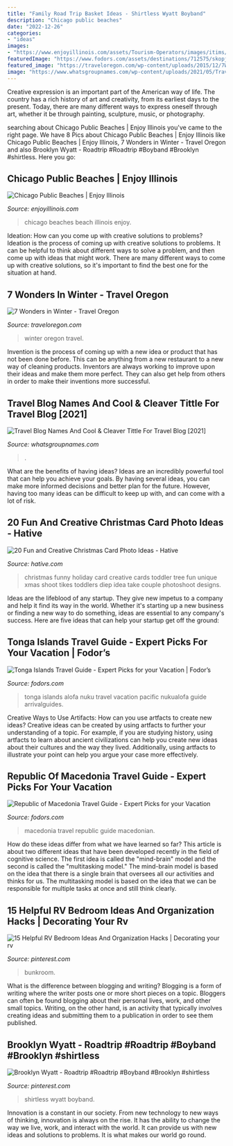 ```yaml
---
title: "Family Road Trip Basket Ideas - Shirtless Wyatt Boyband"
description: "Chicago public beaches"
date: "2022-12-26"
categories:
- "ideas"
images:
- "https://www.enjoyillinois.com/assets/Tourism-Operators/images/itims/_resampled/ScaleWidthWzEyMDBd/11622_miniabe_itims_beach.jpg"
featuredImage: "https://www.fodors.com/assets/destinations/712575/skopje-macedonian_980x650.jpg"
featured_image: "https://traveloregon.com/wp-content/uploads/2015/12/7WondersWinterSlideshow_2000x1000.jpg"
image: "https://www.whatsgroupnames.com/wp-content/uploads/2021/05/Travel-Blog-Names-614x1536.jpg"
---
```



Creative expression is an important part of the American way of life. The country has a rich history of art and creativity, from its earliest days to the present. Today, there are many different ways to express oneself through art, whether it be through painting, sculpture, music, or photography.

	

		
searching about Chicago Public Beaches | Enjoy Illinois you've came to the right page. We have 8 Pics about Chicago Public Beaches | Enjoy Illinois like Chicago Public Beaches | Enjoy Illinois, 7 Wonders in Winter - Travel Oregon and also Brooklyn Wyatt - Roadtrip #Roadtrip #Boyband #Brooklyn #shirtless. Here you go:
		
    
## Chicago Public Beaches | Enjoy Illinois

<img loading=lazy src="https://www.enjoyillinois.com/assets/Tourism-Operators/images/itims/_resampled/ScaleWidthWzEyMDBd/11622_miniabe_itims_beach.jpg" onerror="this.onerror=null;this.src='https://tse3.mm.bing.net/th?id=OIP.XX3P2QmhNvOUQipeDqCUxQHaFB&amp;pid=15.1';" alt="Chicago Public Beaches | Enjoy Illinois">

_Source: enjoyillinois.com_

>chicago beaches beach illinois enjoy. 

	

Ideation: How can you come up with creative solutions to problems?
Ideation is the process of coming up with creative solutions to problems. It can be helpful to think about different ways to solve a problem, and then come up with ideas that might work. There are many different ways to come up with creative solutions, so it's important to find the best one for the situation at hand.

    
## 7 Wonders In Winter - Travel Oregon

<img loading=lazy src="https://traveloregon.com/wp-content/uploads/2015/12/7WondersWinterSlideshow_2000x1000.jpg" onerror="this.onerror=null;this.src='https://tse1.mm.bing.net/th?id=OIP.xGdMBmH3XPFLtDHpkTsiGAHaDt&amp;pid=15.1';" alt="7 Wonders in Winter - Travel Oregon">

_Source: traveloregon.com_

>winter oregon travel. 

	

Invention is the process of coming up with a new idea or product that has not been done before. This can be anything from a new restaurant to a new way of cleaning products. Inventors are always working to improve upon their ideas and make them more perfect. They can also get help from others in order to make their inventions more successful.

    
## Travel Blog Names And Cool &amp; Cleaver Tittle For Travel Blog [2021]

<img loading=lazy src="https://www.whatsgroupnames.com/wp-content/uploads/2021/05/Travel-Blog-Names-614x1536.jpg" onerror="this.onerror=null;this.src='https://tse4.mm.bing.net/th?id=OIP.SlyyyNLEHTLsRVjo50ocPAHaSh&amp;pid=15.1';" alt="Travel Blog Names And Cool &amp; Cleaver Tittle For Travel Blog [2021]">

_Source: whatsgroupnames.com_

>. 

	

What are the benefits of having ideas?
Ideas are an incredibly powerful tool that can help you achieve your goals. By having several ideas, you can make more informed decisions and better plan for the future. However, having too many ideas can be difficult to keep up with, and can come with a lot of risk.

    
## 20 Fun And Creative Christmas Card Photo Ideas - Hative

<img loading=lazy src="https://hative.com/wp-content/uploads/2014/11/christmas-card-photo-ideas/19-christmas-card-photo-ideas.jpg" onerror="this.onerror=null;this.src='https://tse1.mm.bing.net/th?id=OIP.oRaY5QY4AGzTNCpJzST8AQHaKD&amp;pid=15.1';" alt="20 Fun and Creative Christmas Card Photo Ideas - Hative">

_Source: hative.com_

>christmas funny holiday card creative cards toddler tree fun unique xmas shoot tikes toddlers diep idea take couple photoshoot designs. 

	

Ideas are the lifeblood of any startup. They give new impetus to a company and help it find its way in the world. Whether it's starting up a new business or finding a new way to do something, ideas are essential to any company's success. Here are five ideas that can help your startup get off the ground: 

    
## Tonga Islands Travel Guide - Expert Picks For Your Vacation | Fodor’s

<img loading=lazy src="https://www.fodors.com/assets/destinations/713208/cathedral-downtown-nukualofa-tonga-australia-and-the-pacific_980x650.jpg" onerror="this.onerror=null;this.src='https://tse2.mm.bing.net/th?id=OIP.b9JE-vWxPHMtxaT43aCxlQHaE6&amp;pid=15.1';" alt="Tonga Islands Travel Guide - Expert Picks for your Vacation | Fodor’s">

_Source: fodors.com_

>tonga islands alofa nuku travel vacation pacific nukualofa guide arrivalguides. 

	

Creative Ways to Use Artifacts: How can you use artfacts to create new ideas?
Creative ideas can be created by using artfacts to further your understanding of a topic. For example, if you are studying history, using artfacts to learn about ancient civilizations can help you create new ideas about their cultures and the way they lived. Additionally, using artfacts to illustrate your point can help you argue your case more effectively.

    
## Republic Of Macedonia Travel Guide - Expert Picks For Your Vacation

<img loading=lazy src="https://www.fodors.com/assets/destinations/712575/skopje-macedonian_980x650.jpg" onerror="this.onerror=null;this.src='https://tse4.mm.bing.net/th?id=OIP._QTSfW1F4fmelaIq_afMCQHaE6&amp;pid=15.1';" alt="Republic of Macedonia Travel Guide - Expert Picks for your Vacation">

_Source: fodors.com_

>macedonia travel republic guide macedonian. 

	

How do these ideas differ from what we have learned so far?
This article is about two different ideas that have been developed recently in the field of cognitive science. The first idea is called the "mind-brain" model and the second is called the "multitasking model." The mind-brain model is based on the idea that there is a single brain that oversees all our activities and thinks for us. The multitasking model is based on the idea that we can be responsible for multiple tasks at once and still think clearly.

    
## 15 Helpful RV Bedroom Ideas And Organization Hacks | Decorating Your Rv

<img loading=lazy src="https://i.pinimg.com/736x/2d/72/4e/2d724ece2065d0af526738f865f1828b.jpg" onerror="this.onerror=null;this.src='https://tse1.mm.bing.net/th?id=OIP.dSWTUhMQQ6lsYpC8qWmMhAHaJ4&amp;pid=15.1';" alt="15 Helpful RV Bedroom Ideas And Organization Hacks | Decorating your rv">

_Source: pinterest.com_

>bunkroom. 

	

What is the difference between blogging and writing?
Blogging is a form of writing where the writer posts one or more short pieces on a topic. Bloggers can often be found blogging about their personal lives, work, and other small topics. Writing, on the other hand, is an activity that typically involves creating ideas and submitting them to a publication in order to see them published.

    
## Brooklyn Wyatt - Roadtrip #Roadtrip #Boyband #Brooklyn #shirtless

<img loading=lazy src="https://i.pinimg.com/736x/14/95/21/1495210eb0eb4420bfce46ccdf55f0f4.jpg" onerror="this.onerror=null;this.src='https://tse2.mm.bing.net/th?id=OIP.0rRPOMCk0UNUEAZAaUdMMQHaNK&amp;pid=15.1';" alt="Brooklyn Wyatt - Roadtrip #Roadtrip #Boyband #Brooklyn #shirtless">

_Source: pinterest.com_

>shirtless wyatt boyband. 

	

Innovation is a constant in our society. From new technology to new ways of thinking, innovation is always on the rise. It has the ability to change the way we live, work, and interact with the world. It can provide us with new ideas and solutions to problems. It is what makes our world go round.

